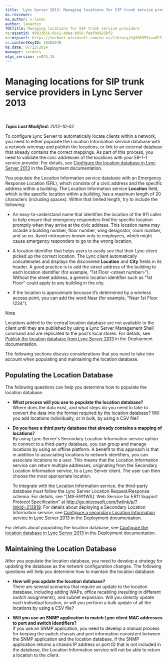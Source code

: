 ```yaml
---
title: 'Lync Server 2013: Managing locations for SIP trunk service providers'
ms.reviewer: 
ms.author: v-lanac
author: lanachin
TOCTitle: Managing locations for SIP trunk service providers
ms:assetid: d9b33b56-66c2-4dee-b056-faaf98925bf2
ms:mtpsurl: https://technet.microsoft.com/en-us/library/Gg398959(v=OCS.15)
ms:contentKeyID: 48185548
ms.date: 07/23/2014
manager: serdars
mtps_version: v=OCS.15
---
```


<div data-xmlns="http://www.w3.org/1999/xhtml">

<div class="topic" data-xmlns="http://www.w3.org/1999/xhtml" data-msxsl="urn:schemas-microsoft-com:xslt" data-cs="http://msdn.microsoft.com/en-us/">

<div data-asp="http://msdn2.microsoft.com/asp">

# Managing locations for SIP trunk service providers in Lync Server 2013

</div>

<div id="mainSection">

<div id="mainBody">

<span> </span>

_**Topic Last Modified:** 2012-10-02_

To configure Lync Server to automatically locate clients within a network, you need to either populate the Location Information service database with a network wiremap and publish the locations, or link to an external database that already contains the correct mappings. As part of this process, you need to validate the civic addresses of the locations with your E9-1-1 service provider. For details, see [Configure the location database in Lync Server 2013](lync-server-2013-configure-the-location-database.md) in the Deployment documentation.

You populate the Location Information service database with an Emergency Response Location (ERL), which consists of a civic address and the specific address within a building. The Location Information service **Location** field, which is the specific location within a building, has a maximum length of 20 characters (including spaces). Within that limited length, try to include the following:

  - An easy-to-understand name that identifies the location of the 911 caller to help ensure that emergency responders find the specific location promptly when they arrive at the civic address. This location name may include a building number, floor number, wing designator, room number, and so on. Avoid nicknames known only to employees, which might cause emergency responders to go to the wrong location.

  - A location identifier that helps users to easily see that their Lync client picked up the correct location. The Lync client automatically concatenates and displays the discovered **Location** and **City** fields in its header. A good practice is to add the street address of the building to each location identifier (for example, "1st Floor \<street number\>"). Without the street address, a generic location identifier such as "1st Floor" could apply to any building in the city.

  - If the location is approximate because it’s determined by a wireless access point, you can add the word Near (for example, "Near 1st Floor 1234").

<div>


> [!NOTE]  
> Locations added to the central location database are not available to the client until they are published by using a Lync Server Management Shell command and are replicated to the pool's local stores. For details, see <A href="lync-server-2013-publish-the-location-database.md">Publish the location database from Lync Server 2013</A> in the Deployment documentation.



</div>

The following sections discuss considerations that you need to take into account when populating and maintaining the location database.

<div>

## Populating the Location Database

The following questions can help you determine how to populate the location database.

  - **What process will you use to populate the location database?**  
    Where does the data exist, and what steps do you need to take to convert the data into the format required by the location database? Will you add locations individually, or in bulk, by using a CSV file?

<!-- end list -->

  - **Do you have a third party database that already contains a mapping of locations?**  
    By using Lync Server's Secondary Location Information service option to connect to a third-party database, you can group and manage locations by using an offline platform. A benefit to this approach is that in addition to associating locations to network identifiers, you can associate locations to a user. This means that the Location Information service can return multiple addresses, originating from the Secondary Location Information service, to a Lync Server client. The user can then choose the most appropriate location.
    
    To integrate with the Location Information service, the third-party database must follow the Lync Server Location Request/Response schema. For details, see "\[MS-E911WS\]: Web Service for E911 Support Protocol Specification" at <http://go.microsoft.com/fwlink/p/?linkid=213819>. For details about deploying a Secondary Location Information service, see [Configure a secondary Location Information service in Lync Server 2013](lync-server-2013-configure-a-secondary-location-information-service.md) in the Deployment documentation.

For details about populating the location database, see [Configure the location database in Lync Server 2013](lync-server-2013-configure-the-location-database.md) in the Deployment documentation.

</div>

<div>

## Maintaining the Location Database

After you populate the location database, you need to develop a strategy for updating the database as the network configuration changes. The following questions will help you determine how to maintain the location database.

  - **How will you update the location database?**  
    There are several scenarios that require an update to the location database, including adding WAPs, office recabling (resulting in different switch assignments), and subnet expansion. Will you directly update each individual location, or will you perform a bulk update of all the locations by using a CSV file?

<!-- end list -->

  - **Will you use an SNMP application to match Lync client MAC addresses to port and switch identifiers?**  
    If you use an SNMP application, you need to develop a manual process for keeping the switch chassis and port information consistent between the SNMP application and the location database. If the SNMP application returns a chassis IP address or port ID that is not included in the database, the Location Information service will not be able to return a location to the client.

</div>

</div>

<span> </span>

</div>

</div>

</div>

